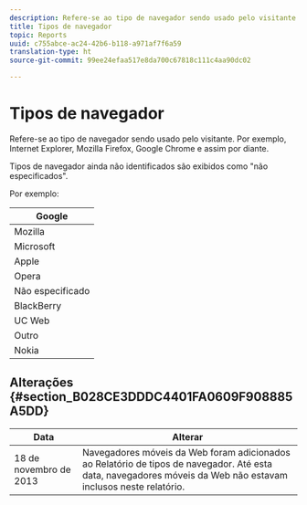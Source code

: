 ```yaml
---
description: Refere-se ao tipo de navegador sendo usado pelo visitante. Por exemplo, Internet Explorer, Mozilla Firefox, Google Chrome e assim por diante.
title: Tipos de navegador
topic: Reports
uuid: c755abce-ac24-42b6-b118-a971af7f6a59
translation-type: ht
source-git-commit: 99ee24efaa517e8da700c67818c111c4aa90dc02

---
```



# Tipos de navegador

Refere-se ao tipo de navegador sendo usado pelo visitante. Por exemplo, Internet Explorer, Mozilla Firefox, Google Chrome e assim por diante.

Tipos de navegador ainda não identificados são exibidos como &quot;não especificados&quot;.

Por exemplo:

| Google |
|---|
| Mozilla |
| Microsoft |
| Apple |
| Opera |
| Não especificado |
| BlackBerry |
| UC Web |
| Outro |
| Nokia |

## Alterações  {#section_B028CE3DDDC4401FA0609F908885A5DD}

| Data | Alterar |
|---|---|
| 18 de novembro de 2013 | Navegadores móveis da Web foram adicionados ao Relatório de tipos de navegador. Até esta data, navegadores móveis da Web não estavam inclusos neste relatório. |

